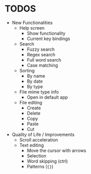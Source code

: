 # TODOS
- New Functionalities
    - Help screen
        - Show functionality
        - Current key bindings
    - Search
        - Fuzzy search
        - Regex search
        - Full word search
        - Case matching
    - Sorting
        - By name
        - By date
        - By type
    - File mime type info
        - Open in default app
    - File editing
        - Create
        - Delete
        - Copy
        - Paste
        - Cut
- Quality of Life / Improvements
    - Scroll acceleration
    - Text editing
        - Move the cursor with arrows
        - Selection
        - Word skipping (ctrl)
        - Patterns (`{}`)